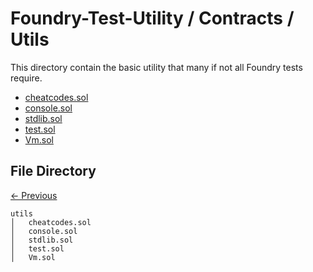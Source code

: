 # Foundry-Test-Utility / Contracts / Utils

This directory contain the basic utility that many if not all Foundry tests require.

-   [cheatcodes.sol](./cheatcodes.sol)
-   [console.sol](./console.sol)
-   [stdlib.sol](./stdlib.sol)
-   [test.sol](./test.sol)
-   [Vm.sol](./Vm.sol)

## File Directory

[<- Previous](..)

```
utils
│   cheatcodes.sol
│   console.sol
│   stdlib.sol
│   test.sol
│   Vm.sol

```
